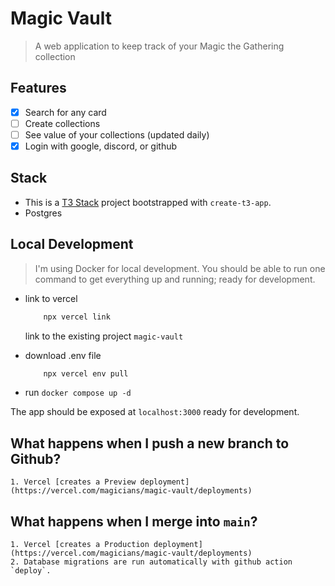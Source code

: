 # Magic Vault
> A web application to keep track of your Magic the Gathering collection

## Features
- [x] Search for any card
- [ ] Create collections
- [ ] See value of your collections (updated daily)
- [x] Login with google, discord, or github

## Stack
- This is a [T3 Stack](https://create.t3.gg/) project bootstrapped with `create-t3-app`.
- Postgres

## Local Development
> I'm using Docker for local development. You should be able to run one command to get everything up and running; ready for development.

- link to vercel
    ```bash
        npx vercel link
    ```
    link to the existing project `magic-vault`

- download .env file
    ```bash
        npx vercel env pull
    ```

- run `docker compose up -d`

The app should be exposed at `localhost:3000` ready for development.

## What happens when I push a new branch to Github?
    1. Vercel [creates a Preview deployment](https://vercel.com/magicians/magic-vault/deployments)

## What happens when I merge into `main`?
    1. Vercel [creates a Production deployment](https://vercel.com/magicians/magic-vault/deployments)
    2. Database migrations are run automatically with github action `deploy`.

